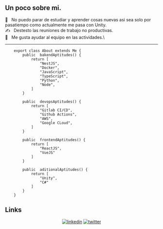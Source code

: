 ## Un poco sobre mi.

🌱 &nbsp; No puedo parar de estudiar y aprender cosas nuevas asi sea solo por pasatiempo como actualmente me pasa con Unity.\
✍️ &nbsp; Destesto las reuniones de trabajo no productivas.\
💬 &nbsp; Me gusta ayudar al equipo en las actividades.\

---

```JS
    export class About extends Me {
        public  bakendAptitudes() {
            return [
                "NestJS",
                "Docker",
                "JavaScript",
                "TypeScript",
                "Python",
                "Node",
            ]
        }

        public  devopsAptitudes() {
            return [
                "Gitlab CI/CD",
                "Github Actions",
                "AWS",
                "Google CLoud",
            ]
        }

        public  frontendAptitudes() {
            return [
                "ReactJS",
                "VueJS"
            ]
        }

        public  aditionalAptitudes() {
            return [
                "Unity",
                "C#"
            ]
        }
    }
```

## Links

<p align="center">
  <a href="https://www.linkedin.com/in/dimas-gonzalez/"><img src="https://img.icons8.com/color/32/000000/linkedin.png" alt="linkedin"/></a>
  <a href="https://twitter.com/dimasdevelop"><img src="https://img.icons8.com/color/32/000000/twitter-squared.png" alt="twitter"/></a>
</p>
